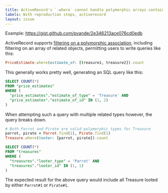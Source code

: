 ```yaml
---
title: ActiveRecord's `.where` cannot handle polymorphic arrays containing different types
labels: With reproduction steps, activerecord
layout: issue
---
```


Example: https://gist.github.com/pvande/2e346213ace076cd0edb

ActiveRecord supports [filtering on a polymorphic association](http://guides.rubyonrails.org/active_record_querying.html#equality-conditions), including filtering on an array of related objects, permitting users to write queries like this:

``` ruby
PriceEstimate.where(estimate_of: [treasure1, treasure2]).count
```

This generally works pretty well, generating an SQL query like this:

``` sql
SELECT COUNT(*)
FROM "price_estimates"
WHERE (
  "price_estimates"."estimate_of_type" = 'Treasure' AND
  "price_estimates"."estimate_of_id" IN (1, 2)
)
```

When attempting such a query with multiple related types however, the query breaks down.

``` ruby
# Both Parrot and Pirate are valid polymorphic types for Treasure
parrot, pirate = Parrot.find(1), Pirate.find(1)
Treasure.where(looter: [parrot, pirate]).count
```

``` sql
SELECT COUNT(*)
FROM "treasures"
WHERE (
  "treasures"."looter_type" = 'Parrot' AND
  "treasures"."looter_id" IN (1, 1)
)
```

The expected result for the above query would include all Treasure looted by either `Parrot#1` or `Pirate#1`.

